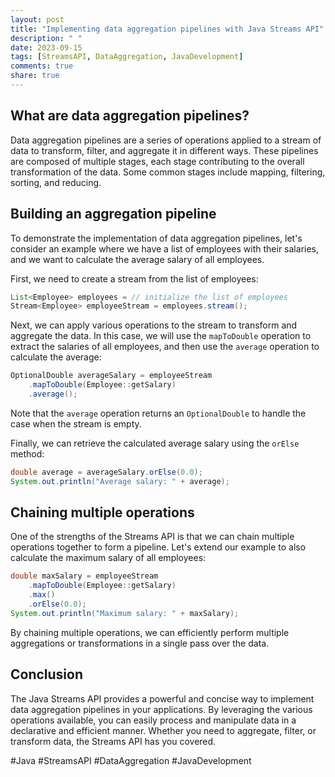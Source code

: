 ```yaml
---
layout: post
title: "Implementing data aggregation pipelines with Java Streams API"
description: " "
date: 2023-09-15
tags: [StreamsAPI, DataAggregation, JavaDevelopment]
comments: true
share: true
---
```


## What are data aggregation pipelines?

Data aggregation pipelines are a series of operations applied to a stream of data to transform, filter, and aggregate it in different ways. These pipelines are composed of multiple stages, each stage contributing to the overall transformation of the data. Some common stages include mapping, filtering, sorting, and reducing.

## Building an aggregation pipeline

To demonstrate the implementation of data aggregation pipelines, let's consider an example where we have a list of employees with their salaries, and we want to calculate the average salary of all employees.

First, we need to create a stream from the list of employees:

```java
List<Employee> employees = // initialize the list of employees
Stream<Employee> employeeStream = employees.stream();
```

Next, we can apply various operations to the stream to transform and aggregate the data. In this case, we will use the `mapToDouble` operation to extract the salaries of all employees, and then use the `average` operation to calculate the average:

```java
OptionalDouble averageSalary = employeeStream
    .mapToDouble(Employee::getSalary)
    .average();
```

Note that the `average` operation returns an `OptionalDouble` to handle the case when the stream is empty.

Finally, we can retrieve the calculated average salary using the `orElse` method:

```java
double average = averageSalary.orElse(0.0);
System.out.println("Average salary: " + average);
```

## Chaining multiple operations

One of the strengths of the Streams API is that we can chain multiple operations together to form a pipeline. Let's extend our example to also calculate the maximum salary of all employees:

```java
double maxSalary = employeeStream
    .mapToDouble(Employee::getSalary)
    .max()
    .orElse(0.0);
System.out.println("Maximum salary: " + maxSalary);
```

By chaining multiple operations, we can efficiently perform multiple aggregations or transformations in a single pass over the data.

## Conclusion

The Java Streams API provides a powerful and concise way to implement data aggregation pipelines in your applications. By leveraging the various operations available, you can easily process and manipulate data in a declarative and efficient manner. Whether you need to aggregate, filter, or transform data, the Streams API has you covered.

#Java #StreamsAPI #DataAggregation #JavaDevelopment